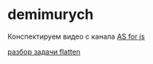 # demimurych

Конспектируем видео с канала [AS for js](https://www.youtube.com/@AsForJS)

[разбор задачи flatten](./flatten/README.md)
